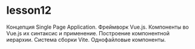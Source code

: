 # lesson12
Концепция Single Page Application. Фреймворк Vue.js. Компоненты во Vue.js их синтаксис и применение. Построение компонентной иерархии. Система сборки Vite. Однофайловые компоненты.
